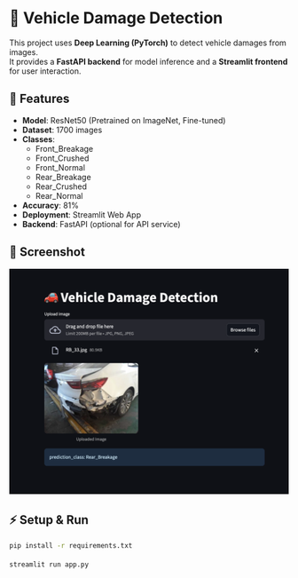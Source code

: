 #  🚗 Vehicle Damage Detection

This project uses **Deep Learning (PyTorch)** to detect vehicle damages from images.  
It provides a **FastAPI backend** for model inference and a **Streamlit frontend** for user interaction.

## 📌 Features  
- **Model**: ResNet50 (Pretrained on ImageNet, Fine-tuned)  
- **Dataset**: 1700 images  
- **Classes**:  
  - Front_Breakage  
  - Front_Crushed  
  - Front_Normal  
  - Rear_Breakage  
  - Rear_Crushed  
  - Rear_Normal  
- **Accuracy**: 81%  
- **Deployment**: Streamlit Web App  
- **Backend**: FastAPI (optional for API service)

## 📸 Screenshot  

![App Screenshot](screenshot.png) 

## ⚡ Setup & Run  

```bash
pip install -r requirements.txt

streamlit run app.py
